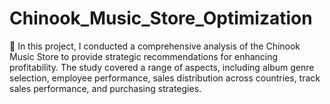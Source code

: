 # Chinook_Music_Store_Optimization
🎵 In this project, I conducted a comprehensive analysis of the Chinook Music Store to provide strategic recommendations for enhancing profitability. The study covered a range of aspects, including album genre selection, employee performance, sales distribution across countries, track sales performance, and purchasing strategies. 
